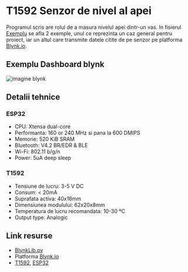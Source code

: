 # T1592 Senzor de nivel al apei

Programul scris are rolul de a masura nivelul apei dintr-un vas. In fisierul [Exemplu](Exemplu/) se afla 2 exemple, unul ce reprezinta un caz general pentru proiect, iar un altul care transmite datele citite de pe senzor pe platforma [Blynk.io](https://blynk.io/).

## Exemplu Dashboard blynk
![imagine blynk](https://i.imgur.com/Ydw8MZ5.png)

## Detalii tehnice

### ESP32
- CPU: Xtensa dual-core
- Performanta: 160 or 240 MHz si pana la 600 DMIPS
- Memorie: 520 KiB SRAM
- Bluetooth: V4.2 BR/EDR & BLE
- Wi-Fi: 802.11 b/g/n
- Power: 5uA deep sleep

### T1592
- Tensiune de lucru: 3-5 V DC
- Consum: < 20mA
- Suprafata activa: 40x16mm
- Dimensiunea modulului: 62x20x8mm
- Temperatura de lucru recomandata: 10-30 ºC
- Output type: Analogic

## Link resurse
- [BlynkLib.py](https://github.com/vshymanskyy/blynk-library-python/tree/master)
- Platforma [Blynk.io](https://blynk.io/)
- [T1592](https://www.xab3.ro/produse/senzor-de-nivel-al-apei), [ESP32](https://www.xab3.ro/produse/esp32-devkit-wh)